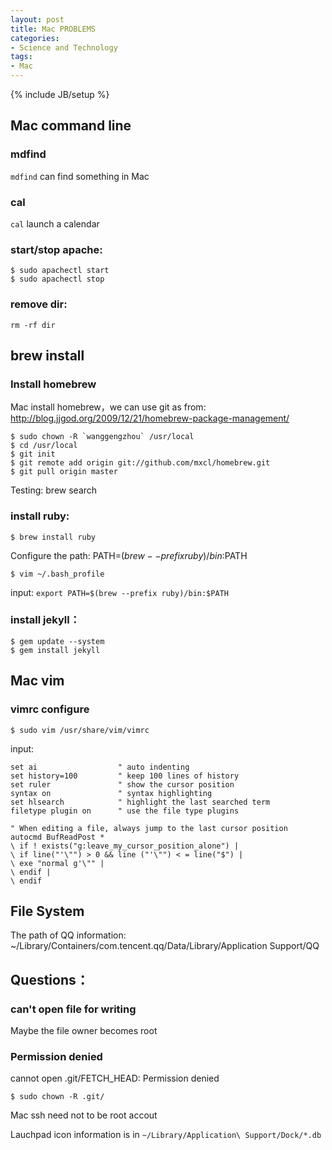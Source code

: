 ```yaml
---
layout: post
title: Mac PROBLEMS
categories:
- Science and Technology
tags:
- Mac
---
```

{% include JB/setup %}

## Mac command line

### mdfind
`mdfind` can find something in Mac

### cal
`cal` launch a calendar

### start/stop apache:

    $ sudo apachectl start
    $ sudo apachectl stop

### remove dir:
`rm -rf dir`

## brew install

### Install homebrew

Mac install homebrew，we can use git as from: <http://blog.jjgod.org/2009/12/21/homebrew-package-management/>
    
    $ sudo chown -R `wanggengzhou` /usr/local
    $ cd /usr/local
    $ git init
    $ git remote add origin git://github.com/mxcl/homebrew.git
    $ git pull origin master

Testing: brew search

### install ruby:

    $ brew install ruby

Configure the path: PATH=$(brew --prefix ruby)/bin:$PATH

    $ vim ~/.bash_profile

input: `export PATH=$(brew --prefix ruby)/bin:$PATH`

### install jekyll：

    $ gem update --system
    $ gem install jekyll

## Mac vim

### vimrc configure

    $ sudo vim /usr/share/vim/vimrc

input: 

    set ai                  " auto indenting
    set history=100         " keep 100 lines of history
    set ruler               " show the cursor position
    syntax on               " syntax highlighting
    set hlsearch            " highlight the last searched term
    filetype plugin on      " use the file type plugins

    " When editing a file, always jump to the last cursor position
    autocmd BufReadPost *
    \ if ! exists("g:leave_my_cursor_position_alone") |
    \ if line("'\"") > 0 && line ("'\"") < = line("$") |
    \ exe "normal g'\"" |
    \ endif |
    \ endif


## File System
The path of QQ information: 
    ~/Library/Containers/com.tencent.qq/Data/Library/Application Support/QQ


## Questions：

### can't open file for writing
Maybe the file owner becomes root


### Permission denied
cannot open .git/FETCH_HEAD: Permission denied

    $ sudo chown -R .git/

Mac ssh need not to be root accout


Lauchpad icon information is in `~/Library/Application\ Support/Dock/*.db`

